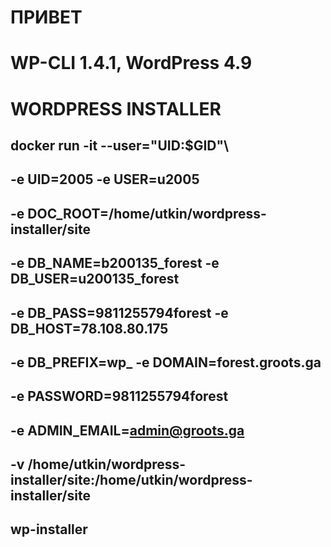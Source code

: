 #
# ПРИВЕТ
# WP-CLI 1.4.1, WordPress 4.9 
# WORDPRESS INSTALLER

## docker run -it --user="UID:$GID"\
##            -e UID=2005 -e USER=u2005
##            -e DOC_ROOT=/home/utkin/wordpress-installer/site 
##            -e DB_NAME=b200135_forest -e DB_USER=u200135_forest 
##            -e DB_PASS=9811255794forest -e DB_HOST=78.108.80.175 
##            -e DB_PREFIX=wp_ -e DOMAIN=forest.groots.ga
##            -e PASSWORD=9811255794forest 
##            -e ADMIN_EMAIL=admin@groots.ga 
##            -v /home/utkin/wordpress-installer/site:/home/utkin/wordpress-installer/site 
##            wp-installer


